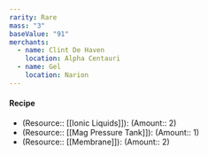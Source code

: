 ```yaml
---
rarity: Rare
mass: "3"
baseValue: "91"
merchants:
  - name: Clint De Haven
    location: Alpha Centauri
  - name: Gel
    location: Narion
---
```

#### Recipe
- (Resource:: [[Ionic Liquids]]): (Amount:: 2)
- (Resource:: [[Mag Pressure Tank]]): (Amount:: 1)
- (Resource:: [[Membrane]]): (Amount:: 2)